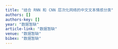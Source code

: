 ```yaml
---
title: "结合 RNN 和 CNN 层次化网络的中文文本情感分类"
authors: []
authors-key: []
year: "数据暂缺"
article-link: "数据暂缺"
venue: "数据暂缺"
bibex: "数据暂缺"
---
```

